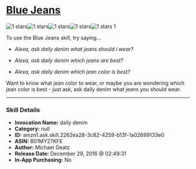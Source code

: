 # [Blue Jeans](http://alexa.amazon.com/#skills/amzn1.ask.skill.2262ea28-3c82-4259-b13f-1a02699133e0)
![1 stars](../../images/ic_star_black_18dp_1x.png)![1 stars](../../images/ic_star_border_black_18dp_1x.png)![1 stars](../../images/ic_star_border_black_18dp_1x.png)![1 stars](../../images/ic_star_border_black_18dp_1x.png)![1 stars](../../images/ic_star_border_black_18dp_1x.png) 1

To use the Blue Jeans skill, try saying...

* *Alexa, ask daily denim what jeans should i wear?*

* *Alexa, ask daily denim which jeans are best?*

* *Alexa, ask daily denim which jean color is best?*

Want to know what jean color to wear, or maybe you are wondering which jean color is best - just ask, ask daily denim what jeans you should wear.

***

### Skill Details

* **Invocation Name:** daily denim
* **Category:** null
* **ID:** amzn1.ask.skill.2262ea28-3c82-4259-b13f-1a02699133e0
* **ASIN:** B01MY27KFE
* **Author:** Michael Geatz
* **Release Date:** December 29, 2016 @ 02:49:31
* **In-App Purchasing:** No
